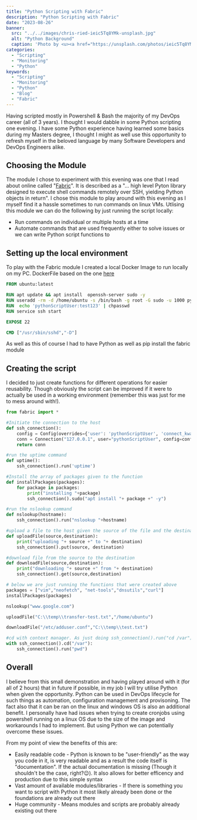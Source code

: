 ```yaml
---
title: "Python Scripting with Fabric"
description: "Python Scripting with Fabric"
date: "2023-08-26"
banner:
  src: "../../images/chris-ried-ieic5Tq8YMk-unsplash.jpg"
  alt: "Python Background"
  caption: 'Photo by <u><a href="https://unsplash.com/photos/ieic5Tq8YMk">Chris Ried</a></u>'
categories:
  - "Scripting"
  - "Monitoring"
  - "Python"
keywords:
  - "Scripting"
  - "Monitoring"
  - "Python"
  - "Blog"
  - "Fabric"
---
```

Having scripted mostly in Powershell & Bash the majority of my DevOps career (all of 3 years). I thought I would dabble in some Python scripting one evening. I have some Python experience having learned some basics during my Masters degree, I thought I might as well use this opportunity to refresh myself in the beloved language by many Software Developers and DevOps Engineers alike.

## Choosing the Module
The module I chose to experiment with this evening was one that I read about online called "[Fabric](https://www.fabfile.org/)". It is described as a "... high level Pyton library designed to execute shell commands remotely over SSH, yielding Python objects in return". I chose this module to play around with this evening as I myself find it a hassle sometimes to run commands on linux VMs. Utlising this module we can do the following by just running the script locally:
- Run commands on individual or multiple hosts at a time 
- Automate commands that are used frequently either to solve issues or we can write Python script functions to 

## Setting up the local environment
To play with the Fabric module I created a local Docker Image to run locally on my PC. 
DockerFile based on the one [here](https://dev.to/s1ntaxe770r/how-to-setup-ssh-within-a-docker-container-i5i)

```dockerfile
FROM ubuntu:latest

RUN apt update && apt install  openssh-server sudo -y
RUN useradd -rm -d /home/ubuntu -s /bin/bash -g root -G sudo -u 1000 pythonScriptUser
RUN  echo 'pythonScriptUser:test123' | chpasswd
RUN service ssh start

EXPOSE 22

CMD ["/usr/sbin/sshd","-D"]
```

As well as this of course I had to have Python as well as pip install the fabric module

## Creating the script
I decided to just create functions for different operations for easier reusability. Though obviously the script can be improved if it were to actually be used in a working environment (remember this was just for me to mess around with!). 

```python
from fabric import *

#Initiate the connection to the host
def ssh_connection():
    config = Config(overrides={'user': 'pythonScriptUser', 'connect_kwargs': {'password': 'test123'}, 'sudo': {'password': 'test123'}})
    conn = Connection("127.0.0.1", user="pythonScriptUser", config=config, port=22)
    return conn

#run the uptime command
def uptime():
    ssh_connection().run('uptime')

#Install the array of packages given to the function
def installPackages(packages):    
    for package in packages:
        print("installing "+package)
        ssh_connection().sudo("apt install "+ package +" -y")

#run the nslookup command
def nslookup(hostname):
    ssh_connection().run("nslookup "+hostname)

#upload a file to the host given the source of the file and the destination
def uploadFile(source,destination):
    print("uploading "+ source +" to "+ destination)
    ssh_connection().put(source, destination)

#download file from the source to the destination
def downloadFile(source,destination):
    print("downloading "+ source +" from "+ destination)
    ssh_connection().get(source,destination)

# below we are just running the functions that were created above
packages = ["vim","neofetch", "net-tools","dnsutils","curl"]
installPackages(packages)

nslookup("www.google.com")

uploadFile("C:\\temp\\transfer-test.txt","/home/ubuntu")

downloadFile("/etc/adduser.conf","C:\\temp\\test.txt")

#cd with context manager. As just doing ssh_connection().run("cd /var") wouldn't work
with ssh_connection().cd("/var"):
    ssh_connection().run("pwd")

```

## Overall
I believe from this small demonstration and having played around with it (for all of 2 hours) that in future if possible, in my job I will try utilise Python when given the opportunity. Python can be used in DevOps lifecycle for such things as automation, configuration management and provisoning. The fact also that it can be ran on the linux and windows OS is also an additional benefit. I personally have had issues when trying to create cronjobs using powershell running on a linux OS due to the size of the image and workarounds I had to implement. But using Python we can potentially overcome these issues.

From my point of view the benefits of this are:
- Easily readable code - Python is known to be "user-friendly" as the way you code in it, is very readable and as a result the code itself is "documentation". If the actual documentation is missing (Though it shouldn't be the case, right?😉). It also allows for better efficency and production due to this simple syntax
- Vast amount of available modules/libraries - If there is something you want to script with Python it most likely already been done or the foundations are already out there
- Huge community - Means modules and scripts are probably already existing out there
